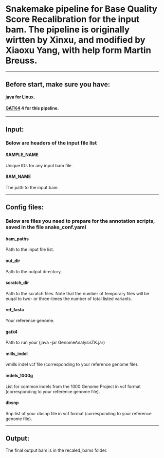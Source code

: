 # Snakemake pipeline for Base Quality Score Recalibration for the input bam. The pipeline is originally wirtten by Xinxu, and modified by Xiaoxu Yang, with help form Martin Breuss.

----------------------------

## Before start, make sure you have:
#### [java](https://www.java.com/en/download/help/linux_x64_install.xml) for Linux.
#### [GATK4](https://github.com/broadgsa/gatk/releases) 4 for this pipeline.

----------------------------

## Input:
### Below are headers of the input file list
#### SAMPLE_NAME
Unique IDs for any input bam file.
#### BAM_NAME
The path to the input bam.

----------------------------

## Config files:
### Below are files you need to prepare for the annotation scripts, saved in the file snake_conf.yaml
#### bam_paths
Path to the input file list.
#### out_dir
Path to the output directory.
#### scratch_dir
Path to the scratch files. Note that the number of temporary files will be euqal to two- or three-times the number of total listed variants.
#### ref_fasta
Your reference genome.

#### gatk4
Path to run your (java -jar GenomeAnalysisTK.jar)

#### mills_indel
vmills indel vcf file (corresponding to your reference genome file).
#### indels_1000g
List for common indels from the 1000 Genome Project in vcf format (corresponding to your reference genome file).
#### dbsnp
Snp list of your dbsnp file in vcf format (corresponding to your reference genome file).


----------------------------

## Output:
The final output bam is in the recaled_bams folder.


